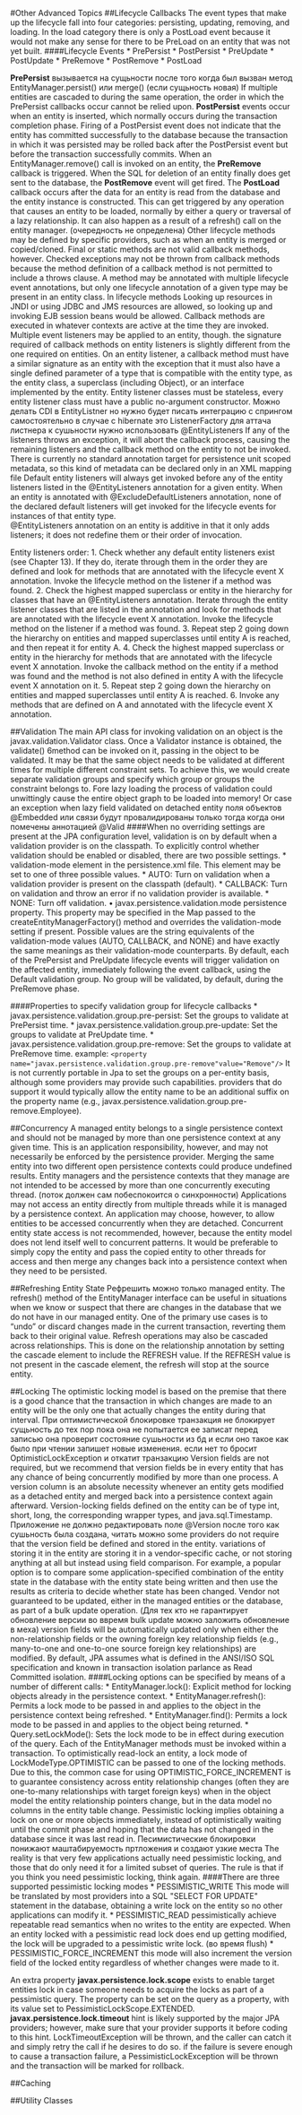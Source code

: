 #Other Advanced Topics 
##Lifecycle Callbacks
The event types that make up the lifecycle fall into four categories: persisting, updating, removing, and loading.
In the load category there is only a PostLoad event because it would not make any sense for there to be PreLoad on an entity that was not yet built. 
####Lifecycle Events 
	* PrePersist
	* PostPersist
	* PreUpdate
	* PostUpdate
	* PreRemove
	* PostRemove
	* PostLoad

**PrePersist** вызывается на сущьности после того когда был вызван метод EntityManager.persist() или merge() (если сущьность новая) If multiple entities are cascaded to during the same operation, the order in which the PrePersist callbacks occur cannot be relied upon. 
**PostPersist** events occur when an entity is inserted, which normally occurs during the transaction completion phase. Firing of a PostPersist event does not indicate that the entity has committed successfully to the database because the transaction in which it was persisted may be rolled back after the PostPersist event but before the transaction successfully commits. 
When an EntityManager.remove() call is invoked on an entity, the **PreRemove** callback is triggered. 
When the SQL for deletion of an entity finally does get sent to the database, the **PostRemove** event will get fired. 
The **PostLoad** callback occurs after the data for an entity is read from the database and the entity instance is constructed. This can get triggered by any operation that causes an entity to be loaded, normally by either a query or traversal of a lazy relationship. It can also happen as a result of a refresh() call on the entity manager. (очередность не определена)
Other lifecycle methods may be defined by specific providers, such as when an entity is merged or copied/cloned. 
Final or static methods are not valid callback methods, however. 
Checked exceptions may not be thrown from callback methods because the method definition of a callback method is not permitted to include a throws clause.
A method may be annotated with multiple lifecycle event annotations, but only one lifecycle annotation of a given type may be present in an entity class.
In lifecycle methods Looking up resources in JNDI or using JDBC and JMS resources are allowed, so looking up and invoking EJB session beans would be allowed. 
Callback methods are executed in whatever contexts are active at the time they are invoked. 
Multiple event listeners may be applied to an entity, though. 
the signature required of callback methods on entity listeners is slightly different from the one required on entities. On an entity listener, a callback method must have a similar signature as an entity with the exception that it must also have a single defined parameter of a type that is compatible with the entity type, as the entity class, a superclass (including Object), or an interface implemented by the entity. 
Entity listener classes must be stateless, every entity listener class must have a public no-argument constructor. 
Можно делать CDI в EntityListner но нужно будет писать интеграцию с спрингом самостоятельно в случае с hibernate это ListenerFactory 
для аттача листнера к сушьности нужно использовать @EntityListeners
If any of the listeners throws an exception, it will abort the callback process, causing the remaining listeners and the callback method on the entity to not be invoked. 
There is currently no standard annotation target for persistence unit scoped metadata, so this kind of metadata can be declared only in an XML mapping file
Default entity listeners will always get invoked before any of the entity listeners listed in the @EntityListeners annotation for a given entity. 
When an entity is annotated with @ExcludeDefaultListeners annotation, none of the declared default listeners will get invoked for the lifecycle events for instances of that entity type. 	
@EntityListeners annotation on an entity is additive in that it only adds listeners; it does not redefine them or their order of invocation.

Entity listeners order:
	1. Check whether any default entity listeners exist (see Chapter 13). If they do, iterate through them in the order they are defined and look for methods that are annotated with the lifecycle event X annotation. Invoke the lifecycle method on the listener if a method was found.
	2. Check the highest mapped superclass or entity in the hierarchy for classes that have an @EntityListeners annotation. Iterate through the entity listener classes that are listed in the annotation and look for methods that are annotated with the lifecycle event X annotation. Invoke the lifecycle method on the listener if a method was found.
	3. Repeat step 2 going down the hierarchy on entities and mapped superclasses until entity A is reached, and then repeat it for entity A.
    4. Check the highest mapped superclass or entity in the hierarchy for methods that are annotated with the lifecycle event X annotation. Invoke the callback method on the entity if a method was found and the method is not also defined in entity A with the lifecycle event X annotation on it.
    5. Repeat step 2 going down the hierarchy on entities and mapped superclasses until entity A is reached.
    6. Invoke any methods that are defined on A and annotated with the lifecycle event  X annotation. 
	

##Validation
The main API class for invoking validation on an object is the javax.validation.Validator class. Once a Validator instance is obtained, the validate() 6method can be invoked on it, passing in the object to be validated. 
It may be that the same object needs to be validated at different times for multiple different constraint sets. To achieve this, we would create separate validation groups and specify which group or groups the constraint belongs to.
Fore lazy loading the process of validation could unwittingly cause the entire object graph to be loaded into memory! Or case an exception when lazy field validated on detached entity
поля объектов @Embedded или связи будут провалидированы только тогда когда они помечены аннотацией @Valid
####When no overriding settings are present at the JPA configuration level, validation is on by default when a validation provider is on the classpath. To explicitly control whether validation should be enabled or disabled, there are two possible settings. 
	* validation-mode element in the persistence.xml file. This element may be set to one of three possible values. 
	* AUTO: Turn on validation when a validation provider is present on the classpath (default). 
	* CALLBACK: Turn on validation and throw an error if no validation provider is available. 
	* NONE: Turn off validation. • javax.persistence.validation.mode persistence property. This property may be specified in the Map passed to the createEntityManagerFactory() method and overrides the validation-mode setting if present. Possible values are the string equivalents of the validation-mode values (AUTO, CALLBACK, and NONE) and have exactly the same meanings as their validation-mode counterparts. 
By default, each of the PrePersist and PreUpdate lifecycle events will trigger validation on the affected entity, immediately following the event callback, using the Default validation group.
No group will be validated, by default, during the PreRemove phase. 

####Properties to specify validation group for lifecycle callbacks
	* javax.persistence.validation.group.pre-persist: Set the groups to validate  at PrePersist time. 
	* javax.persistence.validation.group.pre-update: Set the groups to validate  at PreUpdate time. 
	* javax.persistence.validation.group.pre-remove: Set the groups to validate  at PreRemove time. 
example: `<property name="javax.persistence.validation.group.pre-remove"value="Remove"/>`
It is not currently portable in Jpa to set the groups on a per-entity basis, although some providers may provide such capabilities. providers that do support it would typically allow the entity name to be an additional suffix on the  property name (e.g., javax.persistence.validation.group.pre-remove.Employee). 

##Concurrency
A managed entity belongs to a single persistence context and should not be managed by more than one persistence context at any given time. This is an application responsibility, however, and may not necessarily be enforced by the persistence provider. Merging the same entity into two different open persistence contexts could produce undefined results.
Entity managers and the persistence contexts that they manage are not intended to be accessed by more than one concurrently executing thread. (поток должен сам побеспокоится о синхронности)
Applications may not access an entity directly from multiple threads while it is managed by a persistence context.  An application may choose, however, to allow entities to be accessed concurrently when they are detached. 
Concurrent entity state access is not recommended, however, because the entity model does not lend itself well to concurrent patterns. 
It would be preferable to simply copy the entity and pass the copied entity to other threads for access and then merge any changes back into a persistence context when they need to be persisted. 

##Refreshing Entity State 
Рефрешить можно только managed entity. The refresh() method of the EntityManager interface can be useful in situations when we know or suspect that there are changes in the database that we do not have in our managed entity.
One of the primary use cases is to “undo” or discard changes made in the current transaction, reverting them back to their original value.
Refresh operations may also be cascaded across relationships. This is done on the relationship annotation by setting the cascade element to include the REFRESH value. If the REFRESH value is not present in the cascade element, the refresh will stop at the source entity. 

##Locking
The optimistic locking model is based on the premise that there is a good chance that the transaction in which changes are made to an entity will be the only one that actually changes the entity during that interval.
При оптимистической блокировке транзакция не блокирует сущьность до тех пор пока она не попытается ее записат перед записью она проверит состояние сушьности из бд и если оно такое как было при чтении запишет новые изменения. если нет то бросит OptimisticLockException и откатит транзакцию
Version fields are not required, but we recommend that version fields be in every entity that has any chance of being concurrently modified by more than one process. 
A version column is an absolute necessity whenever an entity gets modified as a detached entity and merged back into a persistence context again afterward.
Version-locking fields defined on the entity can be of type int, short, long, the corresponding wrapper types, and java.sql.Timestamp. 
Приложение не должно редактировать поле @Version после того как сушьность была создана, читать можно
some providers do not require that the version field be defined and stored in the entity. variations of storing it in the entity are storing it in a vendor-specific cache, or not storing anything at all but instead using field comparison. For example, a popular option is to compare some application-specified combination of the entity state in the database with the entity state being written and then use the results as criteria to decide whether state has been changed. 
Vendor not guaranteed to be updated, either in the managed entities or the database, as part of a bulk update operation. (Для тех кто не гарантирует обновление версии во ввремя bulk update можно заложить обновление в меха)
version fields will be automatically updated only when either the non-relationship fields or the owning foreign key relationship fields (e.g., many-to-one and one-to-one source foreign key relationships) are modified. 
By default, JPA  assumes what is defined in the ANSI/ISO SQL specification and known in transaction isolation parlance as Read Committed isolation. 
####Locking options can be specified by means of a number of different calls: 
	* EntityManager.lock(): Explicit method for locking objects already in the persistence context. 
	* EntityManager.refresh(): Permits a lock mode to be passed in and applies to the object in the persistence context being refreshed. 
	* EntityManager.find(): Permits a lock mode to be passed in and applies to the object being returned. 
	* Query.setLockMode(): Sets the lock mode to be in effect during execution of the query. 
Each of the EntityManager methods must be invoked within a transaction. 
To optimistically read-lock an entity, a lock mode of LockModeType.OPTIMISTIC can be passed to one of the locking methods. 
Due to this, the common case for using OPTIMISTIC_FORCE_INCREMENT is to guarantee consistency across entity relationship changes (often they are one-to-many relationships with target foreign keys) when in the object model the entity relationship pointers change, but in the data model no columns in the entity table change. 
Pessimistic locking implies obtaining a lock on one or more objects immediately, instead of optimistically waiting until the commit phase and hoping that the data has not changed in the database since it was last read in.
Песимистические блокировки понижают маштабируемость пртложения и создают узкие места
The reality is that very few applications actually need pessimistic locking, and those that do only need it for a limited subset of queries.
The rule is that if you think you need pessimistic locking, think again.
####There are three supported pessimistic locking modes
	* PESSIMISTIC_WRITE This mode will be translated by most providers into a SQL "SELECT FOR UPDATE" statement in the database, obtaining a write lock on the entity so no other applications can modify it.
	* PESSIMISTIC_READ pessimistically achieve repeatable read semantics when no writes to the entity are expected. When an entity locked with a pessimistic read lock does end up getting modified, the lock will be upgraded to a pessimistic write lock. (во время flush) 
	* PESSIMISTIC_FORCE_INCREMENT this mode will also increment the version field of the locked entity regardless of whether changes were made to it.
	
An extra property **javax.persistence.lock.scope** exists to enable target entities lock in case someone needs to acquire the locks as part of a pessimistic query. The property can be set on the query as a property, with its value set to PessimisticLockScope.EXTENDED. 
**javax.persistence.lock.timeout** hint is likely supported by the major JPA providers; however, make sure that your provider supports it before coding to this hint. 
LockTimeoutException will be thrown, and the caller can catch it and simply retry the call if he desires to do so. 
if the failure is severe enough to cause a transaction failure, a PessimisticLockException will be thrown and the transaction will be marked for rollback. 

##Caching


##Utility Classes 